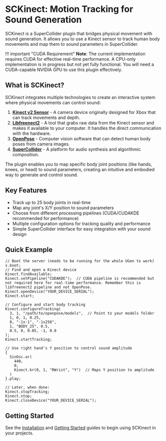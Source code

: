 # SCKinect: Motion Tracking for Sound Generation

SCKinect is a SuperCollider plugin that bridges physical movement with sound generation. It allows you to use a Kinect sensor to track human body movements and map them to sound parameters in SuperCollider.

!!! important "CUDA Requirement"
    **Note**: The current implementation requires CUDA for effective real-time performance. A CPU-only implementation is in progress but not yet fully functional. You will need a CUDA-capable NVIDIA GPU to use this plugin effectively.

## What is SCKinect?

SCKinect integrates multiple technologies to create an interactive system where physical movements can control sound:

1. [**Kinect v2 Sensor**](https://en.wikipedia.org/wiki/Kinect#Kinect_for_Xbox_One_(2013)) - A camera device originally designed for Xbox that can track movements and depth.
2. [**Libfreenect2**](https://github.com/OpenKinect/libfreenect2) - A tool that grabs raw data from the Kinect sensor and makes it available to your computer. It handles the direct communication with the hardware.
3. [**OpenPose**](https://github.com/CMU-Perceptual-Computing-Lab/openpose) - Computer vision software that can detect human body poses from camera images.
4. [**SuperCollider**](https://github.com/supercollider/supercollider) - A platform for audio synthesis and algorithmic composition.

The plugin enables you to map specific body joint positions (like hands, knees, or head) to sound parameters, creating an intuitive and embodied way to generate and control sound.

## Key Features

- Track up to 25 body joints in real-time
- Map any joint's X/Y position to sound parameters
- Choose from different processing pipelines (CUDA/CUDAKDE recommended for performance)
- Multiple configuration options for tracking quality and performance
- Simple SuperCollider interface for easy integration with your sound design

## Quick Example

```supercollider
// Boot the server (needs to be running for the whole UGen to work)
s.boot;
// Find and open a Kinect device
Kinect.findAvailable;
Kinect.setPipeline("CUDAKDE");  // CUDA pipeline is recommended but not required here for real-time performance. Remember this is libfreenect2 pipeline and not OpenPose.
Kinect.openDevice("YOUR_DEVICE_SERIAL");
Kinect.start;

// Configure and start body tracking
Kinect.configureTracking(
  3, 1, "/path/to/openpose/models",  // Point to your models folder
  1, 0, 1, 0.25,
  0, "-1x-1", "-1x256",
  1, "BODY_25", 0.5, 
  0.5, 0, 0.05, -1, 0.0
);
Kinect.startTracking;

// Use right hand's Y position to control sound amplitude
{
  SinOsc.ar(
    440, 
    0, 
    Kinect.kr(0, 1, "RWrist", "Y")  // Maps Y position to amplitude
  )
}.play;

// Later, when done:
Kinect.stopTracking;
Kinect.stop;
Kinect.closeDevice("YOUR_DEVICE_SERIAL");
```

## Getting Started

See the [Installation](installation.md) and [Getting Started](getting-started.md) guides to begin using SCKinect in your projects. 
